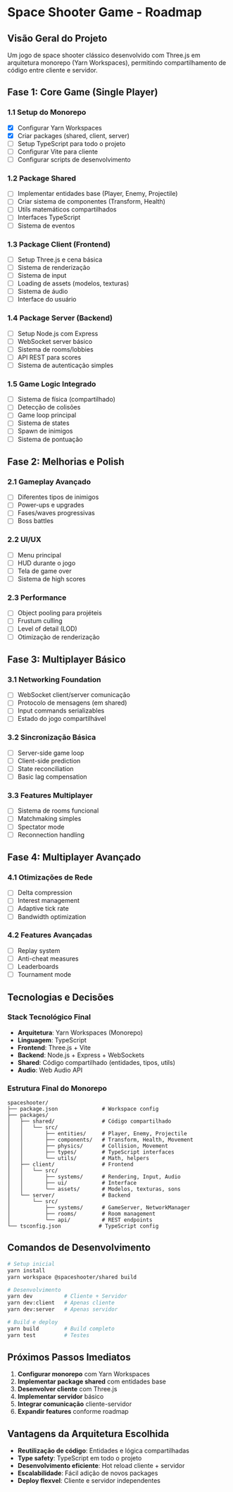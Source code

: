 # Space Shooter Game - Roadmap

## Visão Geral do Projeto
Um jogo de space shooter clássico desenvolvido com Three.js em arquitetura monorepo (Yarn Workspaces), permitindo compartilhamento de código entre cliente e servidor.

## Fase 1: Core Game (Single Player)

### 1.1 Setup do Monorepo
- [x] Configurar Yarn Workspaces
- [x] Criar packages (shared, client, server)
- [ ] Setup TypeScript para todo o projeto
- [ ] Configurar Vite para cliente
- [ ] Configurar scripts de desenvolvimento

### 1.2 Package Shared
- [ ] Implementar entidades base (Player, Enemy, Projectile)
- [ ] Criar sistema de componentes (Transform, Health)
- [ ] Utils matemáticos compartilhados
- [ ] Interfaces TypeScript
- [ ] Sistema de eventos

### 1.3 Package Client (Frontend)
- [ ] Setup Three.js e cena básica
- [ ] Sistema de renderização
- [ ] Sistema de input
- [ ] Loading de assets (modelos, texturas)
- [ ] Sistema de áudio
- [ ] Interface do usuário

### 1.4 Package Server (Backend)
- [ ] Setup Node.js com Express
- [ ] WebSocket server básico
- [ ] Sistema de rooms/lobbies
- [ ] API REST para scores
- [ ] Sistema de autenticação simples

### 1.5 Game Logic Integrado
- [ ] Sistema de física (compartilhado)
- [ ] Detecção de colisões
- [ ] Game loop principal
- [ ] Sistema de states
- [ ] Spawn de inimigos
- [ ] Sistema de pontuação

## Fase 2: Melhorias e Polish

### 2.1 Gameplay Avançado
- [ ] Diferentes tipos de inimigos
- [ ] Power-ups e upgrades
- [ ] Fases/waves progressivas
- [ ] Boss battles

### 2.2 UI/UX
- [ ] Menu principal
- [ ] HUD durante o jogo
- [ ] Tela de game over
- [ ] Sistema de high scores

### 2.3 Performance
- [ ] Object pooling para projéteis
- [ ] Frustum culling
- [ ] Level of detail (LOD)
- [ ] Otimização de renderização

## Fase 3: Multiplayer Básico

### 3.1 Networking Foundation
- [ ] WebSocket client/server comunicação
- [ ] Protocolo de mensagens (em shared)
- [ ] Input commands serializables
- [ ] Estado do jogo compartilhável

### 3.2 Sincronização Básica
- [ ] Server-side game loop
- [ ] Client-side prediction
- [ ] State reconciliation
- [ ] Basic lag compensation

### 3.3 Features Multiplayer
- [ ] Sistema de rooms funcional
- [ ] Matchmaking simples
- [ ] Spectator mode
- [ ] Reconnection handling

## Fase 4: Multiplayer Avançado

### 4.1 Otimizações de Rede
- [ ] Delta compression
- [ ] Interest management
- [ ] Adaptive tick rate
- [ ] Bandwidth optimization

### 4.2 Features Avançadas
- [ ] Replay system
- [ ] Anti-cheat measures
- [ ] Leaderboards
- [ ] Tournament mode

## Tecnologias e Decisões

### Stack Tecnológico Final
- **Arquitetura**: Yarn Workspaces (Monorepo)
- **Linguagem**: TypeScript
- **Frontend**: Three.js + Vite
- **Backend**: Node.js + Express + WebSockets
- **Shared**: Código compartilhado (entidades, tipos, utils)
- **Audio**: Web Audio API

### Estrutura Final do Monorepo
```
spaceshooter/
├── package.json              # Workspace config
├── packages/
│   ├── shared/               # Código compartilhado
│   │   └── src/
│   │       ├── entities/     # Player, Enemy, Projectile
│   │       ├── components/   # Transform, Health, Movement
│   │       ├── physics/      # Collision, Movement
│   │       ├── types/        # TypeScript interfaces
│   │       └── utils/        # Math, helpers
│   ├── client/               # Frontend
│   │   └── src/
│   │       ├── systems/      # Rendering, Input, Audio
│   │       ├── ui/           # Interface
│   │       └── assets/       # Modelos, texturas, sons
│   └── server/               # Backend
│       └── src/
│           ├── systems/      # GameServer, NetworkManager
│           ├── rooms/        # Room management
│           └── api/          # REST endpoints
└── tsconfig.json            # TypeScript config
```

## Comandos de Desenvolvimento

```bash
# Setup inicial
yarn install
yarn workspace @spaceshooter/shared build

# Desenvolvimento
yarn dev          # Cliente + Servidor
yarn dev:client   # Apenas cliente
yarn dev:server   # Apenas servidor

# Build e deploy
yarn build        # Build completo
yarn test         # Testes
```

## Próximos Passos Imediatos

1. **Configurar monorepo** com Yarn Workspaces
2. **Implementar package shared** com entidades base
3. **Desenvolver cliente** com Three.js
4. **Implementar servidor** básico
5. **Integrar comunicação** cliente-servidor
6. **Expandir features** conforme roadmap

## Vantagens da Arquitetura Escolhida

- **Reutilização de código**: Entidades e lógica compartilhadas
- **Type safety**: TypeScript em todo o projeto
- **Desenvolvimento eficiente**: Hot reload cliente + servidor
- **Escalabilidade**: Fácil adição de novos packages
- **Deploy flexvel**: Cliente e servidor independentes